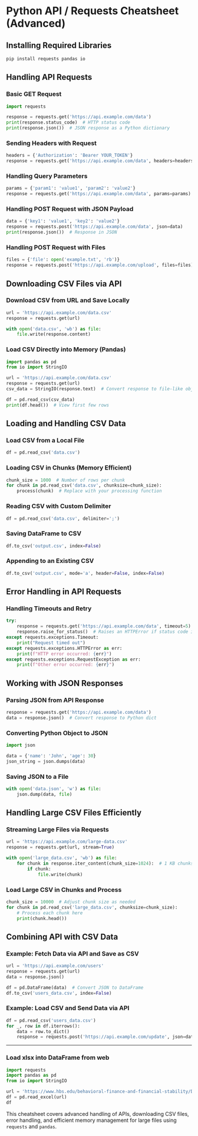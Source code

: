 
# Python API / Requests Cheatsheet (Advanced)

## Installing Required Libraries
```bash
pip install requests pandas io
```

## Handling API Requests

### Basic GET Request
```python
import requests

response = requests.get('https://api.example.com/data')
print(response.status_code)  # HTTP status code
print(response.json())  # JSON response as a Python dictionary
```

### Sending Headers with Request
```python
headers = {'Authorization': 'Bearer YOUR_TOKEN'}
response = requests.get('https://api.example.com/data', headers=headers)
```

### Handling Query Parameters
```python
params = {'param1': 'value1', 'param2': 'value2'}
response = requests.get('https://api.example.com/data', params=params)
```

### Handling POST Request with JSON Payload
```python
data = {'key1': 'value1', 'key2': 'value2'}
response = requests.post('https://api.example.com/data', json=data)
print(response.json())  # Response in JSON
```

### Handling POST Request with Files
```python
files = {'file': open('example.txt', 'rb')}
response = requests.post('https://api.example.com/upload', files=files)
```

## Downloading CSV Files via API

### Download CSV from URL and Save Locally
```python
url = 'https://api.example.com/data.csv'
response = requests.get(url)

with open('data.csv', 'wb') as file:
    file.write(response.content)
```

### Load CSV Directly into Memory (Pandas)
```python
import pandas as pd
from io import StringIO

url = 'https://api.example.com/data.csv'
response = requests.get(url)
csv_data = StringIO(response.text)  # Convert response to file-like object

df = pd.read_csv(csv_data)
print(df.head())  # View first few rows
```

## Loading and Handling CSV Data

### Load CSV from a Local File
```python
df = pd.read_csv('data.csv')
```

### Loading CSV in Chunks (Memory Efficient)
```python
chunk_size = 1000  # Number of rows per chunk
for chunk in pd.read_csv('data.csv', chunksize=chunk_size):
    process(chunk)  # Replace with your processing function
```

### Reading CSV with Custom Delimiter
```python
df = pd.read_csv('data.csv', delimiter=';')
```

### Saving DataFrame to CSV
```python
df.to_csv('output.csv', index=False)
```

### Appending to an Existing CSV
```python
df.to_csv('output.csv', mode='a', header=False, index=False)
```

## Error Handling in API Requests

### Handling Timeouts and Retry
```python
try:
    response = requests.get('https://api.example.com/data', timeout=5)
    response.raise_for_status()  # Raises an HTTPError if status code is 4xx/5xx
except requests.exceptions.Timeout:
    print("Request timed out")
except requests.exceptions.HTTPError as err:
    print(f"HTTP error occurred: {err}")
except requests.exceptions.RequestException as err:
    print(f"Other error occurred: {err}")
```

## Working with JSON Responses

### Parsing JSON from API Response
```python
response = requests.get('https://api.example.com/data')
data = response.json()  # Convert response to Python dict
```

### Converting Python Object to JSON
```python
import json

data = {'name': 'John', 'age': 30}
json_string = json.dumps(data)
```

### Saving JSON to a File
```python
with open('data.json', 'w') as file:
    json.dump(data, file)
```

## Handling Large CSV Files Efficiently

### Streaming Large Files via Requests
```python
url = 'https://api.example.com/large-data.csv'
response = requests.get(url, stream=True)

with open('large_data.csv', 'wb') as file:
    for chunk in response.iter_content(chunk_size=1024):  # 1 KB chunks
        if chunk:
            file.write(chunk)
```

### Load Large CSV in Chunks and Process
```python
chunk_size = 10000  # Adjust chunk size as needed
for chunk in pd.read_csv('large_data.csv', chunksize=chunk_size):
    # Process each chunk here
    print(chunk.head())
```

## Combining API with CSV Data

### Example: Fetch Data via API and Save as CSV
```python
url = 'https://api.example.com/users'
response = requests.get(url)
data = response.json()

df = pd.DataFrame(data)  # Convert JSON to DataFrame
df.to_csv('users_data.csv', index=False)
```

### Example: Load CSV and Send Data via API
```python
df = pd.read_csv('users_data.csv')
for _, row in df.iterrows():
    data = row.to_dict()
    response = requests.post('https://api.example.com/update', json=data)
```

---

### Load xlsx into DataFrame from web
```python
import requests
import pandas as pd
from io import StringIO

url = 'https://www.hbs.edu/behavioral-finance-and-financial-stability/Documents/ChartData/MapCharts/20160923_global_crisis_data.xlsx'
df = pd.read_excel(url)
df
```

This cheatsheet covers advanced handling of APIs, downloading CSV files, error handling, and efficient memory management for large files using `requests` and `pandas`.
